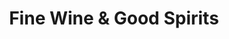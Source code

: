 ---
title: "Fine Wine & Good Spirits"
url: /natrona-heights/fine-wine-und-good-spirits/
shop: Spirituosen
---